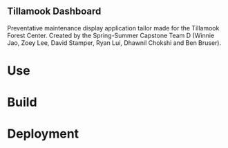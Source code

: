 ## Tillamook Dashboard
Preventative maintenance display application tailor made for the Tillamook Forest Center. Created by the Spring-Summer Capstone Team D (Winnie Jao, Zoey Lee, David Stamper, Ryan Lui, Dhawnil Chokshi and Ben Bruser). 

# Use

# Build

# Deployment
